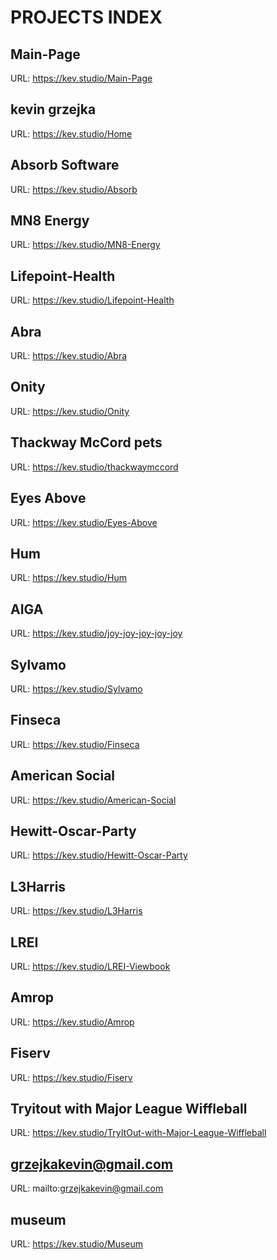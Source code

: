 # PROJECTS INDEX

## Main-Page
URL: https://kev.studio/Main-Page

## kevin grzejka
URL: https://kev.studio/Home

## Absorb Software
URL: https://kev.studio/Absorb

## MN8 Energy
URL: https://kev.studio/MN8-Energy

## Lifepoint-Health
URL: https://kev.studio/Lifepoint-Health

## Abra
URL: https://kev.studio/Abra

## Onity
URL: https://kev.studio/Onity

## Thackway McCord pets
URL: https://kev.studio/thackwaymccord

## Eyes Above
URL: https://kev.studio/Eyes-Above

## Hum
URL: https://kev.studio/Hum

## AIGA
URL: https://kev.studio/joy-joy-joy-joy-joy

## Sylvamo
URL: https://kev.studio/Sylvamo

## Finseca
URL: https://kev.studio/Finseca

## American Social
URL: https://kev.studio/American-Social

## Hewitt-Oscar-Party
URL: https://kev.studio/Hewitt-Oscar-Party

## L3Harris
URL: https://kev.studio/L3Harris

## LREI
URL: https://kev.studio/LREI-Viewbook

## Amrop
URL: https://kev.studio/Amrop

## Fiserv
URL: https://kev.studio/Fiserv

## Tryitout with Major League Wiffleball
URL: https://kev.studio/TryItOut-with-Major-League-Wiffleball

## grzejkakevin@gmail.com
URL: mailto:grzejkakevin@gmail.com

## museum
URL: https://kev.studio/Museum

